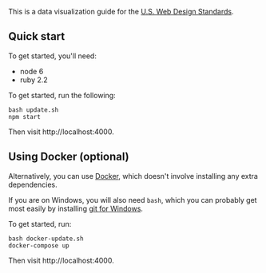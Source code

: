 This is a data visualization guide for the [U.S. Web Design Standards][].

## Quick start

To get started, you'll need:

* node 6
* ruby 2.2

To get started, run the following:

```
bash update.sh
npm start
```

Then visit http://localhost:4000.

## Using Docker (optional)

Alternatively, you can use [Docker][], which doesn't involve installing
any extra dependencies.

If you are on Windows, you will also need `bash`, which you can probably
get most easily by installing [git for Windows][].

To get started, run:

```
bash docker-update.sh
docker-compose up
```

Then visit http://localhost:4000.

[U.S. Web Design Standards]: https://standards.usa.gov/
[Docker]: https://www.docker.com/community-edition
[git for Windows]: https://git-for-windows.github.io/
